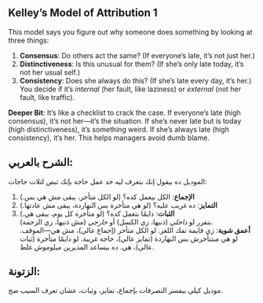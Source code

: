 ## Kelley’s Model of Attribution 1

This model says you figure out why someone does something by looking at three things:

1. **Consensus**: Do others act the same? (If everyone’s late, it’s not just her.)
2. **Distinctiveness**: Is this unusual for them? (If she’s only late today, it’s not her usual self.)
3. **Consistency**: Does she always do this? (If she’s late every day, it’s her.)  
    You decide if it’s _internal_ (her fault, like laziness) or _external_ (not her fault, like traffic).

**Deeper Bit**: It’s like a checklist to crack the case. If everyone’s late (high consensus), it’s not her—it’s the situation. If she’s never late but is today (high distinctiveness), it’s something weird. If she’s always late (high consistency), it’s her. This helps managers avoid dumb blame.

## **الشرح بالعربي**:
الموديل ده بيقول إنك بتعرف ليه حد عمل حاجة بإنك تبص لتلات حاجات:

1. **الإجماع**: الكل بيعمل كده؟ (لو الكل متأخر، يبقى مش هي بس.)
2. **التمايز**: ده غريب عليه؟ (لو هي متأخرة بس النهاردة، يبقى مش عادتها.)
3. **الثبات**: دايمًا بتعمل كده؟ (لو متأخرة كل يوم، يبقى هي.)  
    بتقرر لو _داخلي_ (ذنبها، زي الكسل) أو _خارجي_ (مش ذنبها، زي الزحمة).  
    **أعمق شوية**: زي قايمة تفك اللغز. لو الكل متأخر (إجماع عالي)، مش هي—الموقف. لو هي مبتتأخرش بس النهاردة (تمايز عالي)، حاجة غريبة. لو دايمًا متأخرة (ثبات عالي)، هي. ده بيساعد المديرين ميلوموش غلط.

## **الزتونة**: 
موديل كيلي بيفسر التصرفات بإجماع، تمايز، وثبات، عشان تعرف السبب صح.